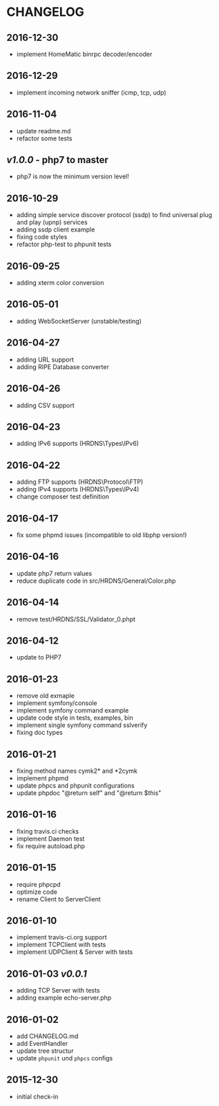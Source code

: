 # CHANGELOG

## 2016-12-30
- implement HomeMatic binrpc decoder/encoder

## 2016-12-29
- implement incoming network sniffer (icmp, tcp, udp)

## 2016-11-04
- update readme.md
- refactor some tests

## *v1.0.0* - php7 to master
- php7 is now the minimum version level!

## 2016-10-29
- adding simple service discover protocol (ssdp) to find universal plug and play (upnp) services
- adding ssdp client example
- fixing code styles
- refactor php-test to phpunit tests

## 2016-09-25
- adding xterm color conversion

## 2016-05-01
- adding WebSocketServer (unstable/testing)

## 2016-04-27
- adding URL support
- adding RIPE Database converter

## 2016-04-26
- adding CSV support

## 2016-04-23
- adding IPv6 supports (HRDNS\Types\IPv6)

## 2016-04-22
- adding FTP supports (HRDNS\Protocol\FTP)
- adding IPv4 supports (HRDNS\Types\IPv4)
- change composer test definition

## 2016-04-17
- fix some phpmd issues (incompatible to old libphp version!)

## 2016-04-16
- update php7 return values
- reduce duplicate code in src/HRDNS/General/Color.php

## 2016-04-14
- remove test/HRDNS/SSL/Validator_0.phpt 

## 2016-04-12
- update to PHP7

## 2016-01-23
- remove old exmaple
- implement symfony/console
- implement symfony command example
- update code style in tests, examples, bin
- implement single symfony command sslverify
- fixing doc types

## 2016-01-21
- fixing method names cymk2* and *2cymk
- implement phpmd
- update phpcs and phpunit configurations
- update phpdoc "@return self" and "@return $this"

## 2016-01-16 
- fixing travis.ci checks
- implement Daemon test
- fix require autoload.php

## 2016-01-15
- require phpcpd
- optimize code
- rename Client to ServerClient

## 2016-01-10
- implement travis-ci.org support
- implement TCPClient with tests
- implement UDPClient & Server with tests

## 2016-01-03 _v0.0.1_
- adding TCP Server with tests
- adding example echo-server.php

## 2016-01-02
- add CHANGELOG.md
- add EventHandler
- update tree structur 
- update ```phpunit``` und ```phpcs``` configs

## 2015-12-30
- initial check-in
